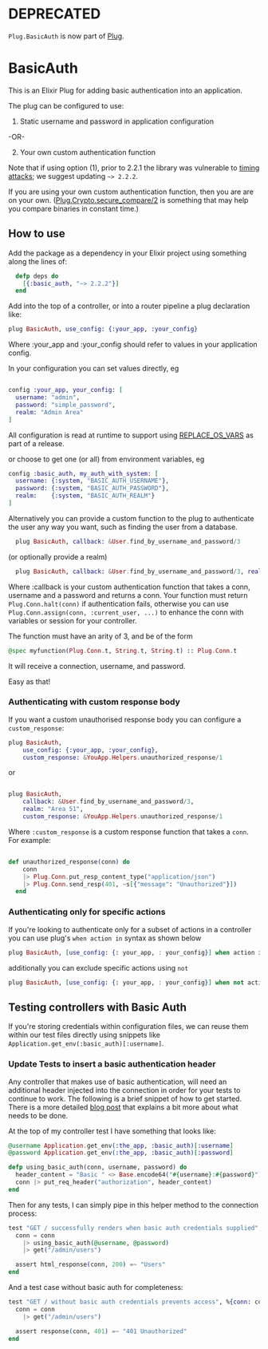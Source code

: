 # DEPRECATED

`Plug.BasicAuth` is now part of [Plug](https://github.com/elixir-plug/plug).




# BasicAuth


This is an Elixir Plug for adding basic authentication into an application.

The plug can be configured to use:

1) Static username and password in application configuration

-OR-

2) Your own custom authentication function

Note that if using option (1), prior to 2.2.1 the library was vulnerable to [timing attacks](https://codahale.com/a-lesson-in-timing-attacks/);
we suggest updating `~> 2.2.2`.

If you are using your own custom authentication function, then you are are on your own.
([Plug.Crypto.secure_compare/2](https://hexdocs.pm/plug/1.5.0-rc.0/Plug.Crypto.html#secure_compare/2) is something that may help you compare
binaries in constant time.)


## How to use

Add the package as a dependency in your Elixir project using something along the lines of:
```elixir
  defp deps do
    [{:basic_auth, "~> 2.2.2"}]
  end
```

Add into the top of a controller, or into a router pipeline a plug declaration like:

```elixir
plug BasicAuth, use_config: {:your_app, :your_config}
```

  Where :your_app and :your_config should refer to values in your application config.

  In your configuration you can set values directly, eg

  ```elixir

  config :your_app, your_config: [
    username: "admin",
    password: "simple_password",
    realm: "Admin Area"
  ]
  ```

All configuration is read at runtime to support using
[REPLACE_OS_VARS](http://michal.muskala.eu/2017/07/30/configuring-elixir-libraries.html#distillerys-replaceosvars)
as part of a release.

  or choose to get one (or all) from environment variables, eg

  ```elixir
  config :basic_auth, my_auth_with_system: [
    username: {:system, "BASIC_AUTH_USERNAME"},
    password: {:system, "BASIC_AUTH_PASSWORD"},
    realm:    {:system, "BASIC_AUTH_REALM"}
  ]
  ```

Alternatively you can provide a custom function to the plug to authenticate the user any way
you want, such as finding the user from a database.

```elixir
  plug BasicAuth, callback: &User.find_by_username_and_password/3
```

  (or optionally provide a realm)

```elixir
  plug BasicAuth, callback: &User.find_by_username_and_password/3, realm: "Area 51"
```

Where :callback is your custom authentication function that takes a conn, username
and a password and returns a conn. Your function must return `Plug.Conn.halt(conn)`
if authentication fails, otherwise you can use `Plug.Conn.assign(conn, :current_user, ...)`
to enhance the conn with variables or session for your controller.

The function must have an arity of 3, and be of the form

```elixir
@spec myfunction(Plug.Conn.t, String.t, String.t) :: Plug.Conn.t
```

It will receive a connection, username, and password.

Easy as that!


### Authenticating with custom response body

If you want a custom unauthorised response body you can configure a `custom_response`:

```elixir
plug BasicAuth,
    use_config: {:your_app, :your_config},
    custom_response: &YouApp.Helpers.unauthorized_response/1

```

or

```elixir

plug BasicAuth,
    callback: &User.find_by_username_and_password/3,
    realm: "Area 51",
    custom_response: &YouApp.Helpers.unauthorized_response/1
```

Where `:custom_response` is a custom response function that takes a `conn`. For example:

```elixir

def unauthorized_response(conn) do
    conn
    |> Plug.Conn.put_resp_content_type("application/json")
    |> Plug.Conn.send_resp(401, ~s[{"message": "Unauthorized"}])
  end

```


### Authenticating only for specific actions


If you're looking to authenticate only for a subset of actions in a controller you can use plug's `when action in` syntax as shown below

```elixir
plug BasicAuth, [use_config: {: your_app, : your_config}] when action in [:edit, :delete]
```

  additionally you can exclude specific actions using `not`

```elixir
plug BasicAuth, [use_config: {: your_app, : your_config}] when not action in [:index, :show]
```
## Testing controllers with Basic Auth

If you're storing credentials within configuration files, we can reuse them within our test files
directly using snippets like `Application.get_env(:basic_auth)[:username]`.

### Update Tests to insert a basic authentication header

Any controller that makes use of basic authentication, will need an additional header injected into
the connection in order for your tests to continue to work. The following is a brief snippet of how
to get started. There is a more detailed
[blog post](http://www.cultivatehq.com/posts/add-basic-authentication-to-a-phoenix-application/) that
explains a bit more about what needs to be done.

At the top of my controller test I have something that looks like:

```elixir
@username Application.get_env(:the_app, :basic_auth)[:username]
@password Application.get_env(:the_app, :basic_auth)[:password]

defp using_basic_auth(conn, username, password) do
  header_content = "Basic " <> Base.encode64("#{username}:#{password}")
  conn |> put_req_header("authorization", header_content)
end
```

Then for any tests, I can simply pipe in this helper method to the connection process:
```elixir
test "GET / successfully renders when basic auth credentials supplied", %{conn: conn} do
  conn = conn
    |> using_basic_auth(@username, @password)
    |> get("/admin/users")

  assert html_response(conn, 200) =~ "Users"
end
```

And a test case without basic auth for completeness:
```elixir
test "GET / without basic auth credentials prevents access", %{conn: conn} do
  conn = conn
    |> get("/admin/users")

  assert response(conn, 401) =~ "401 Unauthorized"
end
```
